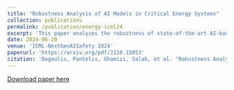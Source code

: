 ```yaml
---
title: "Robustness Analysis of AI Models in Critical Energy Systems"
collection: publications
permalink: /publication/energy-icml24
excerpt: 'This paper analyzes the robustness of state-of-the-art AI-based models for power grid operations under the  security criterion. While these models perform well in regular grid settings, our results highlight a significant loss in accuracy following the disconnection of a line.%under this security criterion. Using graph theory-based analysis, we demonstrate the impact of node connectivity on this loss. Our findings emphasize the need for practical scenario considerations in developing AI methodologies for critical infrastructure.'
date: 2024-06-20
venue: 'ICML-NextGenAISafety 2024'
paperurl: 'https://arxiv.org/pdf/2110.15053'
citation: 'Dogoulis, Pantelis, Ghamizi, Salah, et al. "Robustness Analysis of AI Models in Critical Energy Systems" arXiv preprint arXiv:2406.14361 (2024).'
---
```

[Download paper here](https://arxiv.org/pdf/2406.14361)
